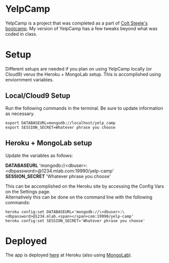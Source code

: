 # YelpCamp

YelpCamp is a project that was completed as a part of [Colt Steele's bootcamp](https://www.udemy.com/the-web-developer-bootcamp/).  My version of YelpCamp has a few tweaks beyond what was coded in class.

# Setup

Different setups are needed if you plan on using YelpCamp locally (or Cloud9) verus the Heroku + MongoLab setup.  This is accomplished using enviornment variables.

## Local/Cloud9 Setup

Run the following commands in the terminal.  Be sure to update information as necessary.

```
export DATABASEURL=mongodb://localhost/yelp_camp
export SESSION_SECRET=Whatever phrase you choose

```

## Heroku + MongoLab setup

Update the variables as follows:

**DATABASEURL** 'mongodb://\<dbuser>:\<dbpassword>@1234.mlab.<span></span>com:19990/yelp-camp'  
**SESSION_SECRET** 'Whatever phrase you choose'


This can be accomplished on the Heroku site by accessing the Config Vars on the Settings page.  
Alternatively this can be done on the command line with the following commands:

```
heroku config:set DATABASEURL='mongodb://\<dbuser>:\<dbpassword>@1234.mlab.<span></span>com:19990/yelp-camp'
heroku config:set SESSION_SECRET='Whatever phrase you choose'
```

# Deployed

The app is deployed [here](https://lit-lake-99427.herokuapp.com/) at Heroku (also using [MongoLab](http://mlab.com)).

